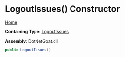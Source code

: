 # LogoutIssues\(\) Constructor

[Home](../../../../../README.md)

**Containing Type**: [LogoutIssues](../README.md)

**Assembly**: DotNetGoat\.dll

```csharp
public LogoutIssues()
```

